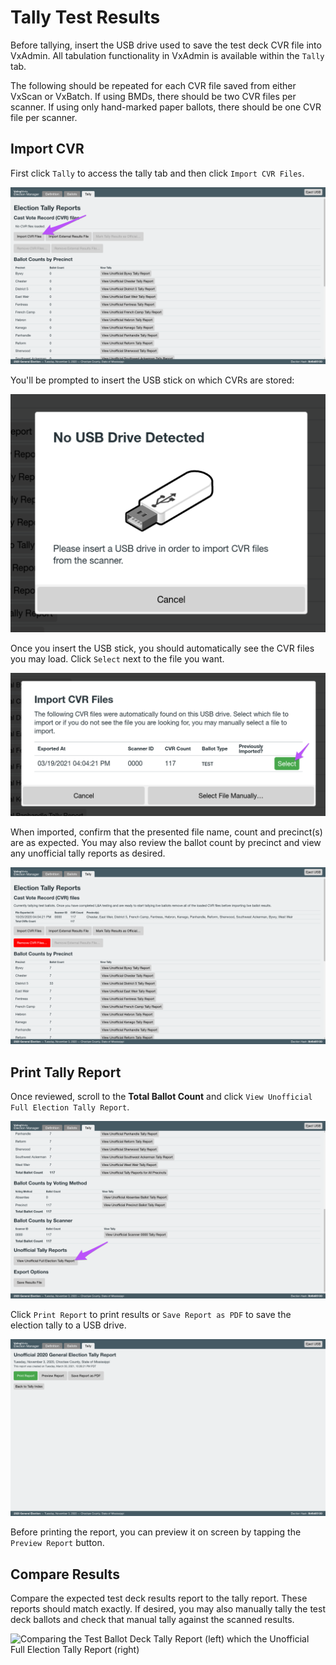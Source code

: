 # Tally Test Results

Before tallying, insert the USB drive used to save the test deck CVR file into VxAdmin. All tabulation functionality in VxAdmin is available within the `Tally` tab.

The following should be repeated for each CVR file saved from either VxScan or VxBatch. If using BMDs, there should be two CVR files per scanner. If using only hand-marked paper ballots, there should be one CVR file per scanner.

## Import CVR

First click `Tally` to access the tally tab and then click `Import CVR Files`.&#x20;

![](<../.gitbook/assets/image (36).png>)

You'll be prompted to insert the USB stick on which CVRs are stored:

![](<../.gitbook/assets/Screen Shot 2021-03-19 at 7.05.57 PM.png>)

Once you insert the USB stick, you should automatically see the CVR files you may load. Click `Select` next to the file you want.

![](<../.gitbook/assets/image (15).png>)



When imported, confirm that the presented file name, count and precinct(s) are as expected. You may also review the ballot count by precinct and view any unofficial tally reports as desired.

![](<../.gitbook/assets/Parallels Picture 59.png>)

## Print Tally Report

Once reviewed, scroll to the **Total Ballot Count** and click `View Unofficial Full Election Tally Report`.&#x20;

![](<../.gitbook/assets/image (38).png>)

Click `Print Report` to print results or `Save Report as PDF` to save the election tally to a USB drive.

![](<../.gitbook/assets/Parallels Picture 61.png>)

Before printing the report, you can preview it on screen by tapping the `Preview Report` button.

## Compare Results

Compare the expected test deck results report to the tally report. These reports should match exactly. If desired, you may also manually tally the test deck ballots and check that manual tally against the scanned results.

![Comparing the Test Ballot Deck Tally Report (left) which the Unofficial Full Election Tally Report (right)](<../.gitbook/assets/compare\_results\_close (1).jpg>)



